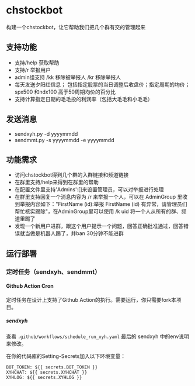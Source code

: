 # chstockbot

构建一个chstockbot，让它帮助我们把几个群有交的管理起来

## 支持功能
* 支持/help 获取帮助
* 支持/r 举报用户
* admin组支持 /kk 移除被举报人 /kr 移除举报人
* 每天发送夕阳红信息； 包括指定股票的当日调整后收盘价；指定周期的均价； spx500 和ndx100 高于50周期均价的百分比
* 支持计算指定日期的毛毛投的利润率（包括大毛毛和小毛毛）
## 发送消息
* sendxyh.py -d yyyymmdd
* sendmmt.py -s yyyymmdd -e yyyymmdd

## 功能需求

* 访问chstockbot得到几个群的入群链接和频道链接
* 在群里支持/help来得到在群里的帮助
* 在配置文件里支持'Admins':[]来设置管理员，可以对举报进行处理
* 在群里支持回复一个消息内容为 /r 来举报一个人，可以在 AdminGroup 里收到举报内容如下："FirstName (id):举报 FirstName (id) 有异常，请管理员们帮忙核实踢除"，在AdminGroup里可以使用 /k uid 将一个人从所有的群、频道里踢了
* 发现一个新用户进群，跟这个用户提示一个问题，回答正确批准通过，回答错误就当做是机器人踢了，并ban 30分钟不能进群

## 运行部署

### 定时任务（sendxyh、sendmmt）

#### Github Action Cron

定时任务在设计上支持了Github Action的执行。需要运行，你只需要fork本项目。

##### sendxyh

查看 `.github/workflows/schedule_run_xyh.yaml` 最后的 sendxyh 中的env说明来修改。

在你的代码库的Setting-Secrets加入以下环境变量：

```
BOT_TOKEN: ${{ secrets.BOT_TOKEN }}
XYHCHAT: ${{ secrets.XYHCHAT }}
XYHLOG: ${{ secrets.XYHLOG }}
```

